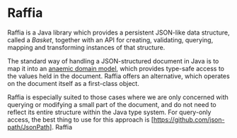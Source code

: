 # Raffia

Raffia is a Java library which provides a persistent JSON-like data structure, called a *Basket*, together with an API for creating, validating, querying, mapping and transforming instances of that structure.

The standard way of handling a JSON-structured document in Java is to map it into an [anaemic domain model](https://martinfowler.com/bliki/AnemicDomainModel.html), which provides type-safe access to the values held in the document. Raffia offers an alternative, which operates on the document itself as a first-class object.

Raffia is especially suited to those cases where we are only concerned with querying or modifying a small part of the document, and do not need to reflect its entire structure within the Java type system. For query-only access, the best thing to use for this approach is [https://github.com/json-path/JsonPath]. Raffia